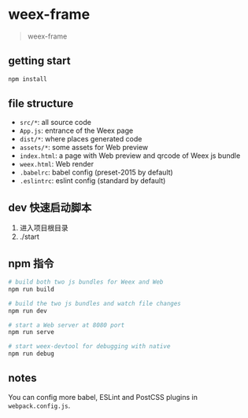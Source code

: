 # weex-frame

> weex-frame

## getting start

```bash
npm install
```

## file structure

* `src/*`: all source code
* `App.js`: entrance of the Weex page
* `dist/*`: where places generated code
* `assets/*`: some assets for Web preview
* `index.html`: a page with Web preview and qrcode of Weex js bundle
* `weex.html`: Web render
* `.babelrc`: babel config (preset-2015 by default)
* `.eslintrc`: eslint config (standard by default)

## dev 快速启动脚本

1. 进入项目根目录
2. ./start

## npm 指令

```bash
# build both two js bundles for Weex and Web
npm run build

# build the two js bundles and watch file changes
npm run dev

# start a Web server at 8080 port
npm run serve

# start weex-devtool for debugging with native
npm run debug
```

## notes

You can config more babel, ESLint and PostCSS plugins in `webpack.config.js`.
